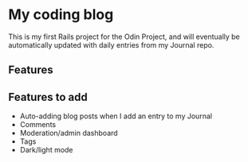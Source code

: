 # My coding blog

This is my first Rails project for the Odin Project, and will eventually be automatically updated with daily entries from my Journal repo.

## Features


## Features to add
- Auto-adding blog posts when I add an entry to my Journal
- Comments
- Moderation/admin dashboard
- Tags
- Dark/light mode